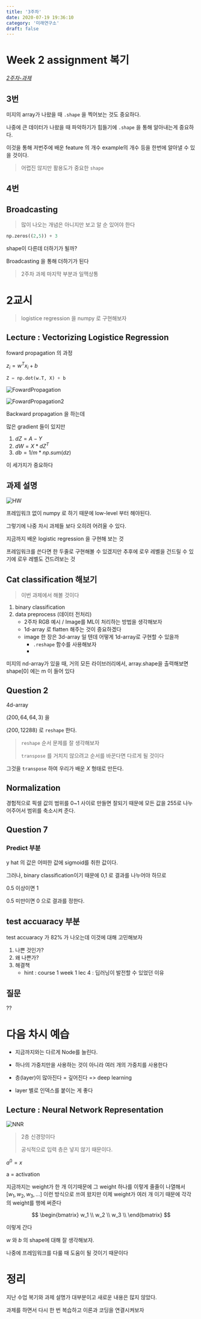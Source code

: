 ```yaml
---
title: '3주차'
date: 2020-07-19 19:36:10
category: '미래연구소'
draft: false
---
```


# Week 2 assignment 복기

[_2주차-과제_](https://n0mad.netlify.app/Machine-Learning/2020-07-13_2%EC%A3%BC%EC%B0%A8-%EA%B3%BC%EC%A0%9C/)

## 3번

미지의 array가 나왔을 때 `.shape` 을 찍어보는 것도 중요하다.

나중에 큰 데이터가 나왔을 때 파악하기가 힘들기에 `.shape` 을 통해 알아내는게 중요하다.

이것을 통해 저번주에 배운 feature 의 개수 example의 개수 등을 한번에 알아낼 수 있을 것이다.

> 어렵진 않지만 활용도가 중요한 `shape`

## 4번

## Broadcasting

> 많이 나오는 개념은 아니지만 보고 알 순 있어야 한다

```py
np.zeros((2,5)) + 3
```

shape이 다른데 더하기가 될까?

Broadcasting 을 통해 더하기가 된다

> 2주차 과제 마지막 부분과 일맥상통

# 2교시

> logistice regression 을 numpy 로 구현해보자

## Lecture : Vectorizing Logistice Regression

foward propagation 의 과정

$z_i = w^Tx_i + b$

```python
Z = np.dot(w.T, X) + b
```

![FowardPropagation](./files/fowardPropagation.PNG)

![FowardPropagation2](./files/2.PNG)

Backward propagation 을 하는데

많은 gradient 들이 있지만

1. $dZ = A - Y$
2. $dW = X * dZ^T$
3. $db = 1/m * np.sum(dz)$

이 세가지가 중요하다

## 과제 설명

![HW](./files/hw.PNG)

프레임워크 없이 numpy 로 하기 때문에 low-level 부터 해야된다.

그렇기에 나중 차시 과제들 보다 오히려 어려울 수 있다.

지금까지 배운 logistic regression 을 구현해 보는 것

프레임워크를 쓴다면 한 두줄로 구현해볼 수 있겠지만 추후에 로우 레벨을 건드릴 수 있기에 로우 레벨도 건드려보는 것

## Cat classification 해보기

> 이번 과제에서 해볼 것이다

1. binary classification
2. data preprocess (데이터 전처리)
   - 2주차 RGB 예시 / Image를 ML이 처리하는 방법을 생각해보자
   - 1d-array 로 flatten 해주는 것이 중요하겠다
   - image 한 장은 3d-array 일 텐데 어떻게 1d-array로 구현할 수 있을까
     - `.reshape` 함수를 사용해보자
     -

미지의 nd-array가 있을 때, 거의 모든 라이브러리에서, array.shape을 출력해보면 shape[0] 에는 m 이 들어 있다

## Question 2

4d-array

$(200, 64, 64, 3)$ 을

$(200, 12288)$ 로 `reshape` 한다.

> `reshape` 순서 문제를 잘 생각해보자 <p/> `transpose` 를 거치지 않으려고 순서를 바꾼다면 다르게 될 것이다

그것을 `transpose` 하여 우리가 배운 $X$ 형태로 만든다.

## Normalization

경험적으로 픽셀 값의 범위를 0~1 사이로 만들면 잘되기 때문에 모든 값을 255로 나누어주어서 범위를 축소시켜 준다.

## Question 7

### Predict 부분

y hat 의 값은 어떠한 값에 sigmoid를 취한 값이다.

그러나, binary classification이기 때문에 0,1 로 결과를 나누어야 하므로

0.5 이상이면 1

0.5 미만이면 0 으로 결과를 정한다.

## test accuaracy 부분

test accuaracy 가 82% 가 나오는데 이것에 대해 고민해보자

1. 나쁜 것인가?
2. 왜 나쁜가?
3. 해결책
   - hint : course 1 week 1 lec 4 : 딥러닝이 발전할 수 있었던 이유

## 질문

??

# 다음 차시 예습

- 지금까지와는 다르게 Node를 늘린다.

- 하나의 가중치만을 사용하는 것이 아니라 여러 개의 가중치를 사용한다

- 층(layer)이 많아진다 = 깊어진다 => deep learning

- layer 별로 인덱스를 붙이는 게 좋다

## Lecture : Neural Network Representation

![NNR](./files/NNR.PNG)

> 2층 신경망이다 <p/> 공식적으로 입력 층은 넣지 않기 때문이다.

$a^0 = x$

a = activation

지금까지는 weight가 한 개 이기때문에 그 weight 하나를 이렇게 줄줄이 나열해서 $[w_1,w_2,w_3,...]$ 이런 방식으로 쓰여 왔지만 이제 weight가 여러 개 이기 때문에 각각의 weight를 행에 써준다

$$
\begin{bmatrix}
    w_1  \\
    w_2  \\
    w_3  \\
\end{bmatrix}
$$

이렇게 간다

$$
$$

$w$ 와 $b$ 의 shape에 대해 잘 생각해보자.

나중에 프레임워크를 다룰 때 도움이 될 것이기 때문이다

# 정리

지난 수업 복기와 과제 설명가 대부분이고 새로운 내용은 많지 않았다.

과제를 하면서 다시 한 번 복습하고 이론과 코딩을 연결시켜보자
